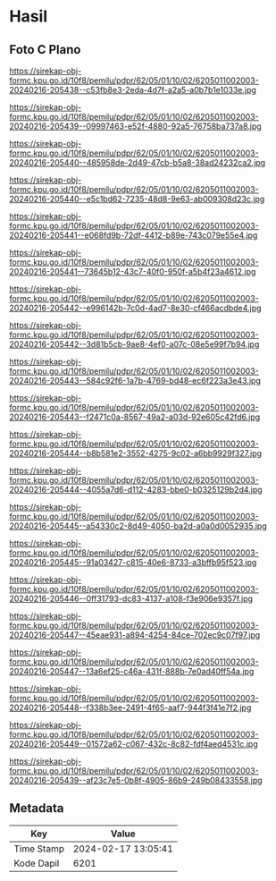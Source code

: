 # Hasil

## Foto C Plano

https://sirekap-obj-formc.kpu.go.id/10f8/pemilu/pdpr/62/05/01/10/02/6205011002003-20240216-205438--c53fb8e3-2eda-4d7f-a2a5-a0b7b1e1033e.jpg

https://sirekap-obj-formc.kpu.go.id/10f8/pemilu/pdpr/62/05/01/10/02/6205011002003-20240216-205439--09997463-e52f-4880-92a5-76758ba737a8.jpg

https://sirekap-obj-formc.kpu.go.id/10f8/pemilu/pdpr/62/05/01/10/02/6205011002003-20240216-205440--485958de-2d49-47cb-b5a8-38ad24232ca2.jpg

https://sirekap-obj-formc.kpu.go.id/10f8/pemilu/pdpr/62/05/01/10/02/6205011002003-20240216-205440--e5c1bd62-7235-48d8-9e63-ab009308d23c.jpg

https://sirekap-obj-formc.kpu.go.id/10f8/pemilu/pdpr/62/05/01/10/02/6205011002003-20240216-205441--e068fd9b-72df-4412-b89e-743c079e55e4.jpg

https://sirekap-obj-formc.kpu.go.id/10f8/pemilu/pdpr/62/05/01/10/02/6205011002003-20240216-205441--73645b12-43c7-40f0-950f-a5b4f23a4612.jpg

https://sirekap-obj-formc.kpu.go.id/10f8/pemilu/pdpr/62/05/01/10/02/6205011002003-20240216-205442--e996142b-7c0d-4ad7-8e30-cf466acdbde4.jpg

https://sirekap-obj-formc.kpu.go.id/10f8/pemilu/pdpr/62/05/01/10/02/6205011002003-20240216-205442--3d81b5cb-9ae8-4ef0-a07c-08e5e99f7b94.jpg

https://sirekap-obj-formc.kpu.go.id/10f8/pemilu/pdpr/62/05/01/10/02/6205011002003-20240216-205443--584c92f6-1a7b-4769-bd48-ec6f223a3e43.jpg

https://sirekap-obj-formc.kpu.go.id/10f8/pemilu/pdpr/62/05/01/10/02/6205011002003-20240216-205443--f2471c0a-8567-49a2-a03d-92e605c42fd6.jpg

https://sirekap-obj-formc.kpu.go.id/10f8/pemilu/pdpr/62/05/01/10/02/6205011002003-20240216-205444--b8b581e2-3552-4275-9c02-a6bb9929f327.jpg

https://sirekap-obj-formc.kpu.go.id/10f8/pemilu/pdpr/62/05/01/10/02/6205011002003-20240216-205444--4055a7d6-d112-4283-bbe0-b0325129b2d4.jpg

https://sirekap-obj-formc.kpu.go.id/10f8/pemilu/pdpr/62/05/01/10/02/6205011002003-20240216-205445--a54330c2-8d49-4050-ba2d-a0a0d0052935.jpg

https://sirekap-obj-formc.kpu.go.id/10f8/pemilu/pdpr/62/05/01/10/02/6205011002003-20240216-205445--91a03427-c815-40e6-8733-a3bffb95f523.jpg

https://sirekap-obj-formc.kpu.go.id/10f8/pemilu/pdpr/62/05/01/10/02/6205011002003-20240216-205446--0ff31793-dc83-4137-a108-f3e906e9357f.jpg

https://sirekap-obj-formc.kpu.go.id/10f8/pemilu/pdpr/62/05/01/10/02/6205011002003-20240216-205447--45eae931-a894-4254-84ce-702ec9c07f97.jpg

https://sirekap-obj-formc.kpu.go.id/10f8/pemilu/pdpr/62/05/01/10/02/6205011002003-20240216-205447--13a6ef25-c46a-431f-888b-7e0ad40ff54a.jpg

https://sirekap-obj-formc.kpu.go.id/10f8/pemilu/pdpr/62/05/01/10/02/6205011002003-20240216-205448--f338b3ee-2491-4f65-aaf7-944f3f41e7f2.jpg

https://sirekap-obj-formc.kpu.go.id/10f8/pemilu/pdpr/62/05/01/10/02/6205011002003-20240216-205449--01572a62-c067-432c-8c82-fdf4aed4531c.jpg

https://sirekap-obj-formc.kpu.go.id/10f8/pemilu/pdpr/62/05/01/10/02/6205011002003-20240216-205439--af23c7e5-0b8f-4905-86b9-249b08433558.jpg


## Metadata

| Key        | Value               |
| ---------- | ------------------- |
| Time Stamp | 2024-02-17 13:05:41 |
| Kode Dapil | 6201                |



